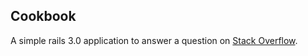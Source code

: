 Cookbook
--------

A simple rails 3.0 application to answer a question on [Stack Overflow][1].

[1]: http://stackoverflow.com/questions/6773980/what-is-the-correct-ruby-on-rails-syntax-to-write-to-a-nested-model-within-a-virt
